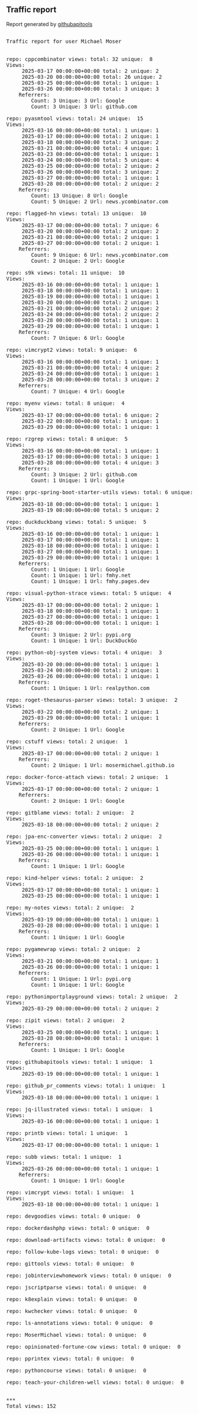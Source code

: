 <h2> Traffic report </h2>

Report generated by <a href="https://github.com/MoserMichael/githubapitools">githubapitools</a>

<pre>

Traffic report for user Michael Moser


repo: cppcombinator views: total: 32 unique:  8
Views:
	 2025-03-17 00:00:00+00:00 total: 2 unique: 2
	 2025-03-20 00:00:00+00:00 total: 26 unique: 2
	 2025-03-25 00:00:00+00:00 total: 1 unique: 1
	 2025-03-26 00:00:00+00:00 total: 3 unique: 3
	Referrers:
		Count: 3 Unique: 3 Url: Google
		Count: 3 Unique: 3 Url: github.com

repo: pyasmtool views: total: 24 unique:  15
Views:
	 2025-03-16 00:00:00+00:00 total: 1 unique: 1
	 2025-03-17 00:00:00+00:00 total: 2 unique: 1
	 2025-03-18 00:00:00+00:00 total: 3 unique: 2
	 2025-03-21 00:00:00+00:00 total: 4 unique: 1
	 2025-03-23 00:00:00+00:00 total: 1 unique: 1
	 2025-03-24 00:00:00+00:00 total: 5 unique: 4
	 2025-03-25 00:00:00+00:00 total: 2 unique: 2
	 2025-03-26 00:00:00+00:00 total: 3 unique: 2
	 2025-03-27 00:00:00+00:00 total: 1 unique: 1
	 2025-03-28 00:00:00+00:00 total: 2 unique: 2
	Referrers:
		Count: 13 Unique: 8 Url: Google
		Count: 5 Unique: 2 Url: news.ycombinator.com

repo: flagged-hn views: total: 13 unique:  10
Views:
	 2025-03-17 00:00:00+00:00 total: 7 unique: 6
	 2025-03-20 00:00:00+00:00 total: 2 unique: 2
	 2025-03-21 00:00:00+00:00 total: 2 unique: 1
	 2025-03-27 00:00:00+00:00 total: 2 unique: 1
	Referrers:
		Count: 9 Unique: 6 Url: news.ycombinator.com
		Count: 2 Unique: 2 Url: Google

repo: s9k views: total: 11 unique:  10
Views:
	 2025-03-16 00:00:00+00:00 total: 1 unique: 1
	 2025-03-18 00:00:00+00:00 total: 1 unique: 1
	 2025-03-19 00:00:00+00:00 total: 1 unique: 1
	 2025-03-20 00:00:00+00:00 total: 2 unique: 1
	 2025-03-21 00:00:00+00:00 total: 2 unique: 2
	 2025-03-24 00:00:00+00:00 total: 2 unique: 2
	 2025-03-28 00:00:00+00:00 total: 1 unique: 1
	 2025-03-29 00:00:00+00:00 total: 1 unique: 1
	Referrers:
		Count: 7 Unique: 6 Url: Google

repo: vimcrypt2 views: total: 9 unique:  6
Views:
	 2025-03-16 00:00:00+00:00 total: 1 unique: 1
	 2025-03-21 00:00:00+00:00 total: 4 unique: 2
	 2025-03-24 00:00:00+00:00 total: 1 unique: 1
	 2025-03-28 00:00:00+00:00 total: 3 unique: 2
	Referrers:
		Count: 7 Unique: 4 Url: Google

repo: myenv views: total: 8 unique:  4
Views:
	 2025-03-17 00:00:00+00:00 total: 6 unique: 2
	 2025-03-22 00:00:00+00:00 total: 1 unique: 1
	 2025-03-29 00:00:00+00:00 total: 1 unique: 1

repo: rzgrep views: total: 8 unique:  5
Views:
	 2025-03-16 00:00:00+00:00 total: 1 unique: 1
	 2025-03-17 00:00:00+00:00 total: 3 unique: 1
	 2025-03-28 00:00:00+00:00 total: 4 unique: 3
	Referrers:
		Count: 3 Unique: 2 Url: github.com
		Count: 1 Unique: 1 Url: Google

repo: grpc-spring-boot-starter-utils views: total: 6 unique:  3
Views:
	 2025-03-18 00:00:00+00:00 total: 1 unique: 1
	 2025-03-19 00:00:00+00:00 total: 5 unique: 2

repo: duckduckbang views: total: 5 unique:  5
Views:
	 2025-03-16 00:00:00+00:00 total: 1 unique: 1
	 2025-03-17 00:00:00+00:00 total: 1 unique: 1
	 2025-03-18 00:00:00+00:00 total: 1 unique: 1
	 2025-03-27 00:00:00+00:00 total: 1 unique: 1
	 2025-03-29 00:00:00+00:00 total: 1 unique: 1
	Referrers:
		Count: 1 Unique: 1 Url: Google
		Count: 1 Unique: 1 Url: fmhy.net
		Count: 1 Unique: 1 Url: fmhy.pages.dev

repo: visual-python-strace views: total: 5 unique:  4
Views:
	 2025-03-17 00:00:00+00:00 total: 2 unique: 1
	 2025-03-18 00:00:00+00:00 total: 1 unique: 1
	 2025-03-27 00:00:00+00:00 total: 1 unique: 1
	 2025-03-28 00:00:00+00:00 total: 1 unique: 1
	Referrers:
		Count: 3 Unique: 2 Url: pypi.org
		Count: 1 Unique: 1 Url: DuckDuckGo

repo: python-obj-system views: total: 4 unique:  3
Views:
	 2025-03-20 00:00:00+00:00 total: 1 unique: 1
	 2025-03-24 00:00:00+00:00 total: 2 unique: 1
	 2025-03-26 00:00:00+00:00 total: 1 unique: 1
	Referrers:
		Count: 1 Unique: 1 Url: realpython.com

repo: roget-thesaurus-parser views: total: 3 unique:  2
Views:
	 2025-03-22 00:00:00+00:00 total: 2 unique: 1
	 2025-03-29 00:00:00+00:00 total: 1 unique: 1
	Referrers:
		Count: 2 Unique: 1 Url: Google

repo: cstuff views: total: 2 unique:  1
Views:
	 2025-03-17 00:00:00+00:00 total: 2 unique: 1
	Referrers:
		Count: 2 Unique: 1 Url: mosermichael.github.io

repo: docker-force-attach views: total: 2 unique:  1
Views:
	 2025-03-17 00:00:00+00:00 total: 2 unique: 1
	Referrers:
		Count: 2 Unique: 1 Url: Google

repo: gitblame views: total: 2 unique:  2
Views:
	 2025-03-18 00:00:00+00:00 total: 2 unique: 2

repo: jpa-enc-converter views: total: 2 unique:  2
Views:
	 2025-03-25 00:00:00+00:00 total: 1 unique: 1
	 2025-03-26 00:00:00+00:00 total: 1 unique: 1
	Referrers:
		Count: 1 Unique: 1 Url: Google

repo: kind-helper views: total: 2 unique:  2
Views:
	 2025-03-17 00:00:00+00:00 total: 1 unique: 1
	 2025-03-25 00:00:00+00:00 total: 1 unique: 1

repo: my-notes views: total: 2 unique:  2
Views:
	 2025-03-19 00:00:00+00:00 total: 1 unique: 1
	 2025-03-28 00:00:00+00:00 total: 1 unique: 1
	Referrers:
		Count: 1 Unique: 1 Url: Google

repo: pygamewrap views: total: 2 unique:  2
Views:
	 2025-03-21 00:00:00+00:00 total: 1 unique: 1
	 2025-03-26 00:00:00+00:00 total: 1 unique: 1
	Referrers:
		Count: 1 Unique: 1 Url: pypi.org
		Count: 1 Unique: 1 Url: Google

repo: pythonimportplayground views: total: 2 unique:  2
Views:
	 2025-03-29 00:00:00+00:00 total: 2 unique: 2

repo: zipit views: total: 2 unique:  2
Views:
	 2025-03-25 00:00:00+00:00 total: 1 unique: 1
	 2025-03-28 00:00:00+00:00 total: 1 unique: 1
	Referrers:
		Count: 1 Unique: 1 Url: Google

repo: githubapitools views: total: 1 unique:  1
Views:
	 2025-03-19 00:00:00+00:00 total: 1 unique: 1

repo: github_pr_comments views: total: 1 unique:  1
Views:
	 2025-03-18 00:00:00+00:00 total: 1 unique: 1

repo: jq-illustrated views: total: 1 unique:  1
Views:
	 2025-03-16 00:00:00+00:00 total: 1 unique: 1

repo: printb views: total: 1 unique:  1
Views:
	 2025-03-17 00:00:00+00:00 total: 1 unique: 1

repo: subb views: total: 1 unique:  1
Views:
	 2025-03-26 00:00:00+00:00 total: 1 unique: 1
	Referrers:
		Count: 1 Unique: 1 Url: Google

repo: vimcrypt views: total: 1 unique:  1
Views:
	 2025-03-18 00:00:00+00:00 total: 1 unique: 1

repo: devgoodies views: total: 0 unique:  0

repo: dockerdashphp views: total: 0 unique:  0

repo: download-artifacts views: total: 0 unique:  0

repo: follow-kube-logs views: total: 0 unique:  0

repo: gittools views: total: 0 unique:  0

repo: jobinterviewhomework views: total: 0 unique:  0

repo: jscriptparse views: total: 0 unique:  0

repo: k8explain views: total: 0 unique:  0

repo: kwchecker views: total: 0 unique:  0

repo: ls-annotations views: total: 0 unique:  0

repo: MoserMichael views: total: 0 unique:  0

repo: opinionated-fortune-cow views: total: 0 unique:  0

repo: pprintex views: total: 0 unique:  0

repo: pythoncourse views: total: 0 unique:  0

repo: teach-your-children-well views: total: 0 unique:  0


***
Total views: 152

